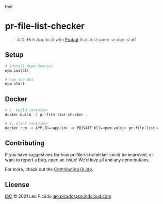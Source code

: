test

# pr-file-list-checker

> A GitHub App built with [Probot](https://github.com/probot/probot) that Just some random stuff

## Setup

```sh
# Install dependencies
npm install

# Run the bot
npm start
```

## Docker

```sh
# 1. Build container
docker build -t pr-file-list-checker .

# 2. Start container
docker run -e APP_ID=<app-id> -e PRIVATE_KEY=<pem-value> pr-file-list-checker
```

## Contributing

If you have suggestions for how pr-file-list-checker could be improved, or want to report a bug, open an issue! We'd love all and any contributions.

For more, check out the [Contributing Guide](CONTRIBUTING.md).

## License

[ISC](LICENSE) © 2021 Leo Picado <leo.picado@soundcloud.com>

